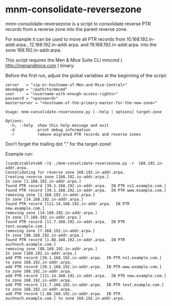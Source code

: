mnm-consolidate-reversezone
===========================

mnm-consolidate-reversezone is a script to consolidate reverse PTR records from a reverse zone into the parent reverse zone.

For example it can be used to move all PTR records from 10.168.192.in-addr.arpa.,
12.168.192.in-addr.arpa. and 19.168.192.in-addr.arpa. into the zone
168.192.in-addr.arpa.

This script requires the Men & Mice Suite CLI mmcmd ( http://menandmice.com ) binary.

Before the first run, adjust the global variables at the beginning of the script:

```
server   = "<ip-or-hostname-of-Men-and-Mice-Central>"
mmcmdpgm = "/path/to/mmcmd"
user     = "<username-with-enough-access-rights>"
password = "<password>"
masterserver = "<hostname-of-the-primary-master-for-the-new-zone>"
```


```
Usage: mnm-consolidate-reversezone.py [--help | options] target-zone

Options:
  -h, --help  show this help message and exit
  -d          print debug information
  -r          remove migrated PTR records and reverse zones
```

Don't forget the trailing dot "." for the target-zone!
 
Example run:

```
[cas@cstabletx60 ~]$ ./mnm-consolidate-reversezone.py -r  168.192.in-addr.arpa.
Consolidating for reverse zone 168.192.in-addr.arpa.
Creating reverse zone [168.192.in-addr.arpa.]
In zone [1.168.192.in-addr.arpa.]
found PTR record [39.1.168.192.in-addr.arpa.  IN PTR ns1.example.com.]
found PTR record [39.1.168.192.in-addr.arpa.  IN PTR www.example.com.]
removing zone [1.168.192.in-addr.arpa.]
In zone [14.168.192.in-addr.arpa.]
found PTR record [111.14.168.192.in-addr.arpa.  IN PTR new.example.com.]
removing zone [14.168.192.in-addr.arpa.]
In zone [7.168.192.in-addr.arpa.]
found PTR record [11.7.168.192.in-addr.arpa.  IN PTR test.example.com.]
removing zone [7.168.192.in-addr.arpa.]
In zone [88.168.192.in-addr.arpa.]
found PTR record [1.88.168.192.in-addr.arpa.  IN PTR auchnoch.example.com.]
removing zone [88.168.192.in-addr.arpa.]
In zone [168.192.in-addr.arpa.]
add PTR record [39.1.168.192.in-addr.arpa.  IN PTR ns1.example.com.] to zone 168.192.in-addr.arpa.
add PTR record [39.1.168.192.in-addr.arpa.  IN PTR www.example.com.] to zone 168.192.in-addr.arpa.
add PTR record [111.14.168.192.in-addr.arpa.  IN PTR new.example.com.] to zone 168.192.in-addr.arpa.
add PTR record [11.7.168.192.in-addr.arpa.  IN PTR test.example.com.] to zone 168.192.in-addr.arpa.
add PTR record [1.88.168.192.in-addr.arpa.  IN PTR auchnoch.example.com.] to zone 168.192.in-addr.arpa.
```

